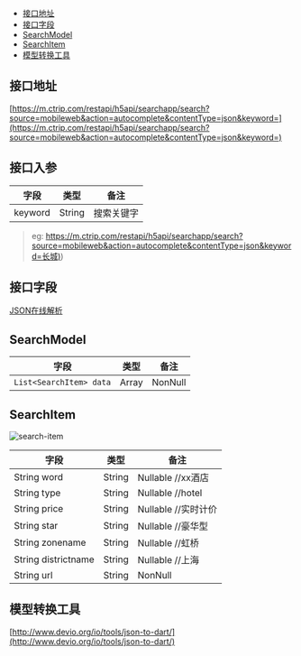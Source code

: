 

- [接口地址](#接口地址)
- [接口字段](#接口字段)
- [SearchModel](#HomeModel)
- [SearchItem](#CommonModel)
- [模型转换工具](#模型转换工具)


## 接口地址

[https://m.ctrip.com/restapi/h5api/searchapp/search?source=mobileweb&action=autocomplete&contentType=json&keyword=](https://m.ctrip.com/restapi/h5api/searchapp/search?source=mobileweb&action=autocomplete&contentType=json&keyword=)

## 接口入参

字段 | 类型 | 备注
| -------- | -------- | -------- |
keyword | String	| 搜索关键字

>eg:
[https://m.ctrip.com/restapi/h5api/searchapp/search?source=mobileweb&action=autocomplete&contentType=json&keyword=长城)](https://m.ctrip.com/restapi/h5api/searchapp/search?source=mobileweb&action=autocomplete&contentType=json&keyword=长城))

## 接口字段
 
[JSON在线解析](https://www.json.cn/)

## SearchModel

字段 | 类型 | 备注
| -------- | -------- | -------- |
`List<SearchItem> data` | Array	|	NonNull

 
## SearchItem

![search-item](http://www.devio.org/io/flutter_app/img/blog/search-item.png)
 
字段 | 类型 | 备注
| -------- | -------- | -------- |
String word | String	| Nullable //xx酒店
String type | String	|	Nullable //hotel
String price | String	|	Nullable  //实时计价
String star | String	|	Nullable  //豪华型
String zonename | String	|	Nullable //虹桥
String districtname | String	|	Nullable //上海
String url | String	|	NonNull


## 模型转换工具

[http://www.devio.org/io/tools/json-to-dart/](http://www.devio.org/io/tools/json-to-dart/)
